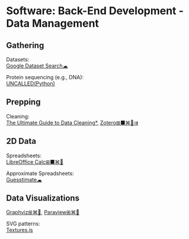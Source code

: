 # Software: Back-End Development - Data Management

## Gathering

Datasets:  
[Google Dataset Search☁](https://toolbox.google.com/datasetsearch)

Protein sequencing (e.g., DNA):  
[UNCALLED(Python)](https://github.com/skovaka/UNCALLED)

## Prepping

Cleaning:  
[The Ultimate Guide to Data Cleaning*](https://towardsdatascience.com/the-ultimate-guide-to-data-cleaning-3969843991d4),
[Zotero⊞■⌘🐧⇉](https://www.zotero.org/)

## 2D Data

Spreadsheets:  
[LibreOffice Calc⊞■⌘🐧](https://www.libreoffice.org/)

Approximate Spreadsheets:  
[Guesstimate☁](https://www.getguesstimate.com/)

## Data Visualizations

[Graphviz⊞⌘🐧](https://www.graphviz.org/),
[Paraview⊞⌘🐧](https://www.paraview.org/)

SVG patterns:  
[Textures.js](https://riccardoscalco.it/textures/)
